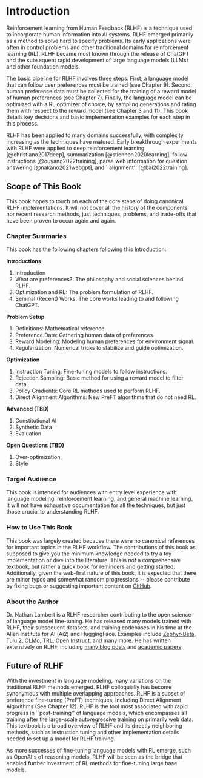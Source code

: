 # Introduction

Reinforcement learning from Human Feedback (RLHF) is a technique used to incorporate human information into AI systems.
RLHF emerged primarily as a method to solve hard to specify problems.
Its early applications were often in control problems and other traditional domains for reinforcement learning (RL).
RLHF became most known through the release of ChatGPT and the subsequent rapid development of large language models (LLMs) and other foundation models.

The basic pipeline for RLHF involves three steps.
First, a language model that can follow user preferences must be trained (see Chapter 9).
Second, human preference data must be collected for the training of a reward model of human preferences (see Chapter 7).
Finally, the language model can be optimized with a RL optimizer of choice, by sampling generations and rating them with respect to the reward model (see Chapter 3 and 11).
This book details key decisions and basic implementation examples for each step in this process.

RLHF has been applied to many domains successfully, with complexity increasing as the techniques have matured.
Early breakthrough experiments with RLHF were applied to deep reinforcement learning [@christiano2017deep], summarization [@stiennon2020learning], follow instructions [@ouyang2022training], parse web information for question answering [@nakano2021webgpt], and ``alignment'' [@bai2022training].

## Scope of This Book

This book hopes to touch on each of the core steps of doing canonical RLHF implementations. 
It will not cover all the history of the components nor recent research methods, just techniques, problems, and trade-offs that have been proven to occur again and again.

### Chapter Summaries

This book has the following chapters following this Introduction:

**Introductions**
1. Introduction
2. What are preferences?: The philosophy and social sciences behind RLHF.
3. Optimization and RL: The problem formulation of RLHF.
4. Seminal (Recent) Works: The core works leading to and following ChatGPT.

**Problem Setup**
1. Definitions: Mathematical reference.
2. Preference Data: Gathering human data of preferences.
3. Reward Modeling: Modeling human preferences for environment signal.
4. Regularization: Numerical tricks to stabilize and guide optimization.

**Optimization**
1. Instruction Tuning: Fine-tuning models to follow instructions.
2. Rejection Sampling: Basic method for using a reward model to filter data.
3. Policy Gradients: Core RL methods used to perform RLHF.
4. Direct Alignment Algorithms: New PreFT algorithms that do not need RL.

**Advanced (TBD)**
1. Constitutional AI
2. Synthetic Data
3. Evaluation

**Open Questions (TBD)**
1. Over-optimization
2. Style

### Target Audience

This book is intended for audiences with entry level experience with language modeling, reinforcement learning, and general machine learning. 
It will not have exhaustive documentation for all the techniques, but just those crucial to understanding RLHF.

### How to Use This Book

This book was largely created because there were no canonical references for important topics in the RLHF workflow.
The contributions of this book as supposed to give you the minimum knowledge needed to try a toy implementation or dive into the literature. 
This is *not* a comprehensive textbook, but rather a quick book for reminders and getting started.
Additionally, given the web-first nature of this book, it is expected that there are minor typos and somewhat random progressions -- please contribute by fixing bugs or suggesting important content on [GitHub](https://github.com/natolambert/rlhf-book).

### About the Author

Dr. Nathan Lambert is a RLHF researcher contributing to the open science of language model fine-tuning.
He has released many models trained with RLHF, their subsequent datasets, and training codebases in his time at the Allen Institute for AI (Ai2) and HuggingFace.
Examples include [Zephyr-Beta](https://huggingface.co/HuggingFaceH4/zephyr-7b-beta), [Tulu 2](https://huggingface.co/allenai/tulu-2-dpo-70b), [OLMo](https://huggingface.co/allenai/OLMo-7B-Instruct), [TRL](https://github.com/huggingface/trl), [Open Instruct](https://github.com/allenai/open-instruct), and many more. 
He has written extensively on RLHF, including [many blog posts](https://www.interconnects.ai/t/rlhf) and [academic papers](https://scholar.google.com/citations?hl=en&user=O4jW7BsAAAAJ&view_op=list_works&sortby=pubdate).

## Future of RLHF

With the investment in language modeling, many variations on the traditional RLHF methods emerged.
RLHF colloquially has become synonymous with multiple overlapping approaches. 
RLHF is a subset of preference fine-tuning (PreFT) techniques, including Direct Alignment Algorithms (See Chapter 12).
RLHF is the tool most associated with rapid progress in ``post-training'' of language models, which encompasses all training after the large-scale autoregressive training on primarily web data. 
This textbook is a broad overview of RLHF and its directly neighboring methods, such as instruction tuning and other implementation details needed to set up a model for RLHF training.

As more successes of fine-tuning language models with RL emerge, such as OpenAI's o1 reasoning models, RLHF will be seen as the bridge that enabled further investment of RL methods for fine-tuning large base models.

<!-- This is the first paragraph of the introduction chapter.

## First: Images

This is the first subsection. Please, admire the gloriousnes of this seagull:

![A cool seagull.](images/seagull.png)

A bigger seagull:

![A cool big seagull.](images/seagull.png){ width=320px }

## Second: Tables

This is the second subsection.


Please, check [First: Images] subsection.

Please, check [this](#first-images) subsection.

| Index | Name |
| ----- | ---- |
| 0     | AAA  |
| 1     | BBB  |
| ...   | ...  |

Table: This is an example table.

## Third: Equations

Formula example: $\mu = \sum_{i=0}^{N} \frac{x_i}{N}$

Now, full size:

$$\mu = \sum_{i=0}^{N} \frac{x_i}{N}$$

And a code sample:

```rb
def hello_world
  puts "hello world!"
end

hello_world
```

Check these unicode characters: ǽß¢ð€đŋμ

## Fourth: Cross references

These cross references are disabled by default. To enable them, check the
_[Cross references](https://github.com/wikiti/pandoc-book-template#cross-references)_
section on the README.md file.

Here's a list of cross references:

- Check @fig:seagull.
- Check @tbl:table.
- Check @eq:equation.

![A cool seagull](images/seagull.png){#fig:seagull}

$$ y = mx + b $$ {#eq:equation}

| Index | Name |
| ----- | ---- |
| 0     | AAA  |
| 1     | BBB  |
| ...   | ...  |

Table: This is an example table. {#tbl:table} -->